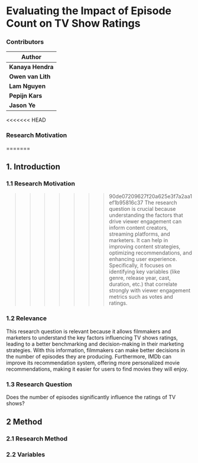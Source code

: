 # Evaluating the Impact of Episode Count on TV Show Ratings

### Contributors
| Author                                      |
|---------------------------------------------|
| **Kanaya Hendra**                           |
| **Owen van Lith**                           | 
| **Lam Nguyen**                              |
| **Pepijn Kars**                             |
| **Jason Ye**                                |

<<<<<<< HEAD
### Research Motivation
=======
## 1. Introduction
### 1.1 Research Motivation
>>>>>>> 90de07209627f20a625e3f7a2aa1ef1b95816c37
The research question is crucial because understanding the factors that drive viewer engagement can inform content creators, streaming platforms, and marketers. It can help in improving content strategies, optimizing recommendations, and enhancing user experience. Specifically, it focuses on identifying key variables (like genre, release year, cast, duration, etc.) that correlate strongly with viewer engagement metrics such as votes and ratings.

### 1.2 Relevance 
This research question is relevant because it allows filmmakers and marketers to understand the key factors influencing TV shows ratings, leading to a better benchmarking and decision-making in their marketing strategies. With this information, filmmakers can make better decisions in the number of episodes they are producing. Furthermore, IMDb can improve its recommendation system, offering more personalized movie recommendations, making it easier for users to find movies they will enjoy.

### 1.3 Research Question
Does the number of episodes significantly influence the ratings of TV shows?

## 2 Method

### 2.1 Research Method

### 2.2 Variables

